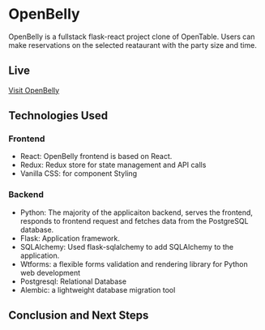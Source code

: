# OpenBelly

OpenBelly is a fullstack flask-react project clone of OpenTable. Users can make reservations on the selected reataurant with the party size and time.
## Live
[Visit OpenBelly](https://openbelly.herokuapp.com)



## Technologies Used
### Frontend
- React: OpenBelly frontend is based on React.
- Redux: Redux store for state management and API calls
- Vanilla CSS: for component Styling  

### Backend
- Python: The majority of the applicaiton backend, serves the frontend, responds to frontend request and fetches data from the PostgreSQL database.
- Flask: Application framework. 
- SQLAlchemy: Used flask-sqlalchemy to add SQLAlchemy to the application. 
- Wtforms: a flexible forms validation and rendering library for Python web development
- Postgresql: Relational Database
- Alembic: a lightweight database migration tool

## Conclusion and Next Steps
